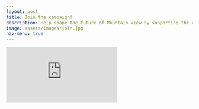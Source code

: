 ```yaml
---
layout: post
title: Join the campaign!
description: Help shape the future of Mountain View by supporting the campaign! 
image: assets/images/join.jpg
nav-menu: true
---
```


<div class="main">
    <div class="whole">
        <iframe src="https://docs.google.com/forms/d/e/1FAIpQLSdm-QMZFPxwbXPCS0s4Ln--ELLASkrzk60oYKG4UEJK33yCgA/viewform?embedded=true" frameborder="0" marginheight="0" marginwidth="0">Loading…</iframe>
    </div>
</div>
